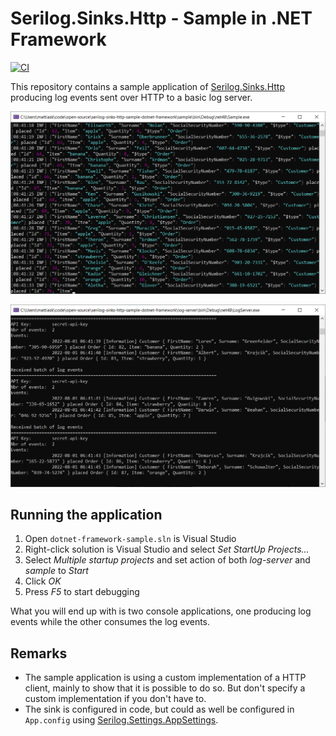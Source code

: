 # Serilog.Sinks.Http - Sample in .NET Framework

[![CI](https://github.com/FantasticFiasco/serilog-sinks-http-sample-dotnet-framework/actions/workflows/ci.yml/badge.svg)](https://github.com/FantasticFiasco/serilog-sinks-http-sample-dotnet-framework/actions/workflows/ci.yml)

This repository contains a sample application of [Serilog.Sinks.Http](https://github.com/FantasticFiasco/serilog-sinks-http) producing log events sent over HTTP to a basic log server.

![sample](assets/sample.png)

![log server](assets/log-server.png)

## Running the application

1. Open `dotnet-framework-sample.sln` is Visual Studio
1. Right-click solution is Visual Studio and select _Set StartUp Projects..._
1. Select _Multiple startup projects_ and set action of both _log-server_ and _sample_ to _Start_
1. Click _OK_
1. Press _F5_ to start debugging

What you will end up with is two console applications, one producing log events while the other consumes the log events.

## Remarks

- The sample application is using a custom implementation of a HTTP client, mainly to show that it is possible to do so. But don't specify a custom implementation if you don't have to.
- The sink is configured in code, but could as well be configured in `App.config` using [Serilog.Settings.AppSettings](https://github.com/serilog/serilog-settings-appsettings).